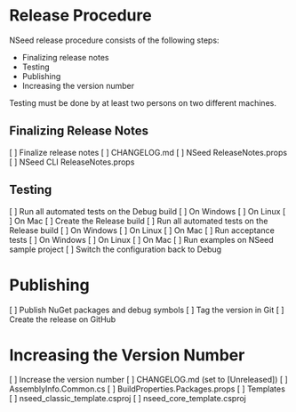 # Release Procedure

NSeed release procedure consists of the following steps:

- Finalizing release notes
- Testing
- Publishing
- Increasing the version number

Testing must be done by at least two persons on two different machines.

## Finalizing Release Notes

[ ] Finalize release notes
    [ ] CHANGELOG.md
    [ ] NSeed ReleaseNotes.props
    [ ] NSeed CLI ReleaseNotes.props

## Testing

[ ] Run all automated tests on the Debug build
    [ ] On Windows
    [ ] On Linux
    [ ] On Mac
[ ] Create the Release build
[ ] Run all automated tests on the Release build
    [ ] On Windows
    [ ] On Linux
    [ ] On Mac
[ ] Run acceptance tests
    [ ] On Windows
    [ ] On Linux
    [ ] On Mac
[ ] Run examples on NSeed sample project
[ ] Switch the configuration back to Debug

# Publishing

[ ] Publish NuGet packages and debug symbols
[ ] Tag the version in Git
[ ] Create the release on GitHub

# Increasing the Version Number

[ ] Increase the version number
    [ ] CHANGELOG.md (set to [Unreleased])
    [ ] AssemblyInfo.Common.cs
    [ ] BuildProperties.Packages.props
    [ ] Templates
        [ ] nseed_classic_template.csproj
        [ ] nseed_core_template.csproj